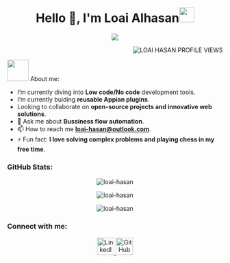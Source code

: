 <h1 align="center">Hello 👋, I'm Loai Alhasan<img src="https://media.giphy.com/media/TEnXkcsHrP4YedChhA/giphy.gif" width="35"></h1> 
<p align="center">
  <a href="https://github.com/DenverCoder1/readme-typing-svg"><img src="https://readme-typing-svg.herokuapp.com?font=Time+New+Roman&color=%23C8BE25&size=25&center=true&vCenter=true&width=600&height=100&lines=Appian+Developer;L1+Certified"></a>
</p>
    
<p align="right"> <img src="https://komarev.com/ghpvc/?username=Loiy2002-SW&label=Profile%20views&color=0e75b6&style=flat" alt="LOAI HASAN PROFILE VIEWS" /> </p>
<picture><img src = "https://github.com/7oSkaaa/7oSkaaa/blob/main/Images/about_me.gif?raw=true" width = 50px></picture> About me: 

-  I’m currently diving into **Low code/No code** development tools.
-  I’m currently buiding **reusable Appian plugins**.
-  Looking to collaborate on **open-source projects and innovative web solutions**.
- 💬 Ask me about **Bussiness flow automation**.
- 📫 How to reach me **loai-hasan@outlook.com**.
- ⚡ Fun fact: **I love solving complex problems and playing chess in my free time**.



### GitHub Stats:

<div align="center">
  <p>
    <img align="center" src="https://github-readme-stats.vercel.app/api/top-langs?username=Loiy2002-SW&show_icons=true&locale=en&layout=compact" alt="loai-hasan" />
  </p>

  <p>
    <img align="center" src="https://github-readme-stats.vercel.app/api?username=Loiy2002-SW&show_icons=true&locale=en" alt="loai-hasan" />
  </p>

  <p>
    <img align="center" src="https://github-readme-streak-stats.herokuapp.com/?user=Loiy2002-SW&" alt="loai-hasan" />
  </p>
</div>

### Connect with me:

<p align="center">
  <a href="https://www.linkedin.com/in/loai-hasan" target="_blank" rel="noreferrer">
    <img src="https://www.vectorlogo.zone/logos/linkedin/linkedin-icon.svg" alt="LinkedIn" width="40" height="40" />
  </a>
  <a href="https://github.com/Loiy2002-SW" target="_blank" rel="noreferrer">
    <img src="https://www.vectorlogo.zone/logos/github/github-icon.svg" alt="GitHub" width="40" height="40" />
  </a>
</p>
